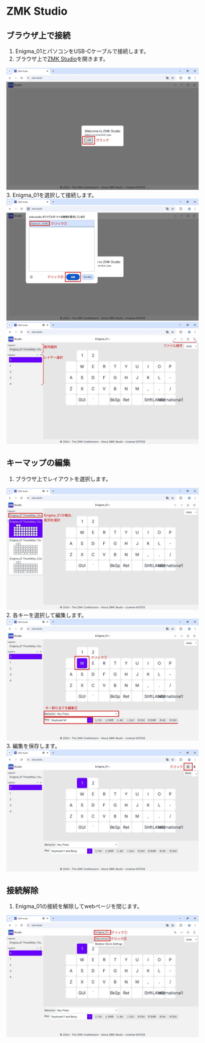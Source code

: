 # ZMK Studio
## ブラウザ上で接続
1. Enigma_01とパソコンをUSB-Cケーブルで接続します。
2. ブラウザ上で[ZMK Studio](https://zmk.studio)を開きます。
<img src="img/ZS_01.jpg">
3. Enigma_01を選択して接続します。
<img src="img/ZS_02.jpg">
<img src="img/ZS_03.jpg">

## キーマップの編集  
1. ブラウザ上でレイアウトを選択します。
<img src="img/ZS_04.jpg">
2. 各キーを選択して編集します。
<img src="img/ZS_05.jpg">
3. 編集を保存します。
<img src="img/ZS_06.jpg">

## 接続解除  
1. Enigma_01の接続を解除してwebページを閉じます。
<img src="img/ZS_07.jpg">
